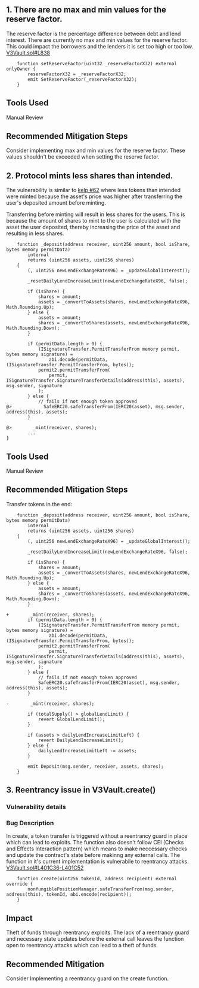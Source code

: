 ## 1. There are no max and min values for the reserve factor.

The reserve factor is the percentage difference between debt and lend interest. There are currently no max and min values for the reserve factor. This could impact the borrowers and the lenders it is set too high or too low.
[V3Vault.sol#L838](https://github.com/code-423n4/2024-03-revert-lend/blob/435b054f9ad2404173f36f0f74a5096c894b12b7/src/V3Vault.sol#L838)
```
    function setReserveFactor(uint32 _reserveFactorX32) external onlyOwner {
        reserveFactorX32 = _reserveFactorX32;
        emit SetReserveFactor(_reserveFactorX32);
    }
```

## Tools Used
Manual Review

## Recommended Mitigation Steps
Consider implementing max and min values for the reserve factor. These values shouldn't be exceeded when setting the reserve factor.


## 2. Protocol mints less shares than intended.

The vulnerability is similar to [kelp #62](https://github.com/code-423n4/2023-11-kelp-findings/issues/62) where less tokens than intended were minted because the asset's price was higher after transferring the user's deposited amount before minting.

Transferring before minting will result in less shares for the users.
This is because the amount of shares to mint to the user is calculated with the asset the user deposited, thereby increasing the price of the asset and resulting in less shares.

```
    function _deposit(address receiver, uint256 amount, bool isShare, bytes memory permitData)
        internal
        returns (uint256 assets, uint256 shares)
    {
        (, uint256 newLendExchangeRateX96) = _updateGlobalInterest();

        _resetDailyLendIncreaseLimit(newLendExchangeRateX96, false);

        if (isShare) {
            shares = amount;
            assets = _convertToAssets(shares, newLendExchangeRateX96, Math.Rounding.Up);
        } else {
            assets = amount;
            shares = _convertToShares(assets, newLendExchangeRateX96, Math.Rounding.Down);
        }

        if (permitData.length > 0) {
            (ISignatureTransfer.PermitTransferFrom memory permit, bytes memory signature) =
                abi.decode(permitData, (ISignatureTransfer.PermitTransferFrom, bytes));
            permit2.permitTransferFrom(
                permit, ISignatureTransfer.SignatureTransferDetails(address(this), assets), msg.sender, signature
            );
        } else {
            // fails if not enough token approved
@>            SafeERC20.safeTransferFrom(IERC20(asset), msg.sender, address(this), assets);
        }

@>        _mint(receiver, shares);
        ...
}
```

## Tools Used
Manual Review

## Recommended Mitigation Steps
Transfer tokens in the end:
```
    function _deposit(address receiver, uint256 amount, bool isShare, bytes memory permitData)
        internal
        returns (uint256 assets, uint256 shares)
    {
        (, uint256 newLendExchangeRateX96) = _updateGlobalInterest();

        _resetDailyLendIncreaseLimit(newLendExchangeRateX96, false);

        if (isShare) {
            shares = amount;
            assets = _convertToAssets(shares, newLendExchangeRateX96, Math.Rounding.Up);
        } else {
            assets = amount;
            shares = _convertToShares(assets, newLendExchangeRateX96, Math.Rounding.Down);
        }

+        _mint(receiver, shares);
        if (permitData.length > 0) {
            (ISignatureTransfer.PermitTransferFrom memory permit, bytes memory signature) =
                abi.decode(permitData, (ISignatureTransfer.PermitTransferFrom, bytes));
            permit2.permitTransferFrom(
                permit, ISignatureTransfer.SignatureTransferDetails(address(this), assets), msg.sender, signature
            );
        } else {
            // fails if not enough token approved
            SafeERC20.safeTransferFrom(IERC20(asset), msg.sender, address(this), assets);
        }

-        _mint(receiver, shares);

        if (totalSupply() > globalLendLimit) {
            revert GlobalLendLimit();
        }

        if (assets > dailyLendIncreaseLimitLeft) {
            revert DailyLendIncreaseLimit();
        } else {
            dailyLendIncreaseLimitLeft -= assets;
        }

        emit Deposit(msg.sender, receiver, assets, shares);
    }

```

## 3. Reentrancy issue in V3Vault.create()


### Vulnerability details
### Bug Description

In create, a token transfer is triggered without a reentrancy guard in place which can lead to exploits. The function also doesn't follow CEI (Checks and Effects Interaction pattern) which means to make neccessary checks and update the contract's state before makinng any external calls. The function in it's current implementation is vulnerabile to reentrancy attacks. 
[V3Vault.sol#L401C36-L401C52](https://github.com/code-423n4/2024-03-revert-lend/blob/435b054f9ad2404173f36f0f74a5096c894b12b7/src/V3Vault.sol#L401C36-L401C52)

```
    function create(uint256 tokenId, address recipient) external override {
        nonfungiblePositionManager.safeTransferFrom(msg.sender, address(this), tokenId, abi.encode(recipient));
    }
```

## Impact
Theft of funds through reentrancy exploits. The lack of a reentrancy guard and necessary state updates before the external call leaves the function open to reentrancy attacks which can lead to a theft of funds.

## Recommended Mitigation
Consider Implementing a reentrancy guard on the create function.


